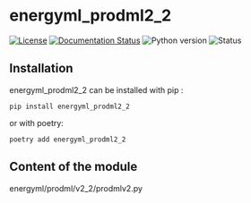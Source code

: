 <!--
Copyright (c) 2022-2023 Geosiris.
SPDX-License-Identifier: Apache-2.0
-->
energyml_prodml2_2
==============

[![License](https://img.shields.io/pypi/l/resqml22)](https://github.com/geosiris-technologies/energyml-python-generator/blob/main/LICENSE)
[![Documentation Status](https://readthedocs.org/projects/energyml-python-generator/badge/?version=latest)](https://energyml-python-generator.readthedocs.io/en/latest/?badge=latest)
![Python version](https://img.shields.io/pypi/pyversions/resqml22)
![Status](https://img.shields.io/pypi/status/resqml22)




Installation
------------

energyml_prodml2_2 can be installed with pip : 

```console
pip install energyml_prodml2_2
```

or with poetry: 
```console
poetry add energyml_prodml2_2
```


Content of the module
---

energyml/prodml/v2_2/prodmlv2.py
